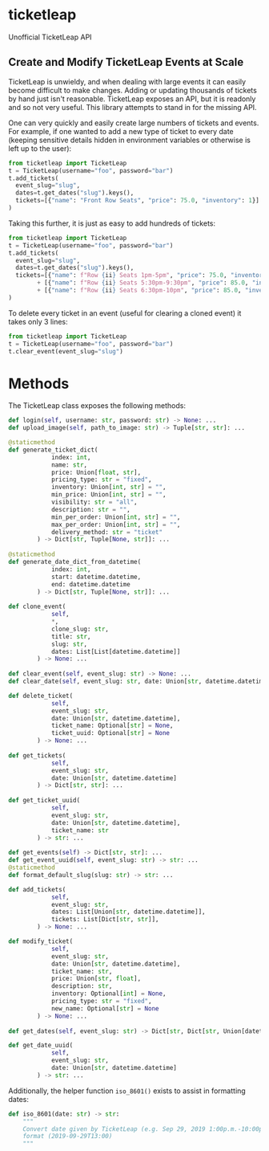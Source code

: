 # ticketleap
Unofficial TicketLeap API

## Create and Modify TicketLeap Events at Scale
TicketLeap is unwieldy, and when dealing with large events it can easily become difficult to make changes.
Adding or updating thousands of tickets by hand just isn't reasonable. TicketLeap exposes an API, but it is readonly and so not very useful. 
This library attempts to stand in for the missing API.

One can very quickly and easily create large numbers of tickets and events. For example,
if one wanted to add a new type of ticket to every date (keeping sensitive details hidden in environment variables or otherwise is left up to the user):
```python
from ticketleap import TicketLeap
t = TicketLeap(username="foo", password="bar")
t.add_tickets(
  event_slug="slug",
  dates=t.get_dates("slug").keys(),
  tickets=[{"name": "Front Row Seats", "price": 75.0, "inventory": 1}]
)
```
Taking this further, it is just as easy to add hundreds of tickets:
```python
from ticketleap import TicketLeap
t = TicketLeap(username="foo", password="bar")
t.add_tickets(
  event_slug="slug",
  dates=t.get_dates("slug").keys(),
  tickets=[{"name": f"Row {ii} Seats 1pm-5pm", "price": 75.0, "inventory": 1} for ii in range(1, 101)]
        + [{"name": f"Row {ii} Seats 5:30pm-9:30pm", "price": 85.0, "inventory": 1} for ii in range(1, 101)]
        + [{"name": f"Row {ii} Seats 6:30pm-10pm", "price": 85.0, "inventory": 1} for ii in range(1, 101)]
)
```

To delete every ticket in an event (useful for clearing a cloned event) it takes only 3 lines:
```python
from ticketleap import TicketLeap
t = TicketLeap(username="foo", password="bar")
t.clear_event(event_slug="slug")
```

# Methods
The TicketLeap class exposes the following methods: 
```python
def login(self, username: str, password: str) -> None: ...
def upload_image(self, path_to_image: str) -> Tuple[str, str]: ...

@staticmethod
def generate_ticket_dict(
            index: int,
            name: str,
            price: Union[float, str],
            pricing_type: str = "fixed",
            inventory: Union[int, str] = "",
            min_price: Union[int, str] = "",
            visibility: str = "all",
            description: str = "",
            min_per_order: Union[int, str] = "",
            max_per_order: Union[int, str] = "",
            delivery_method: str = "ticket"
        ) -> Dict[str, Tuple[None, str]]: ...
        
@staticmethod
def generate_date_dict_from_datetime(
            index: int,
            start: datetime.datetime,
            end: datetime.datetime
        ) -> Dict[str, Tuple[None, str]]: ...
        
def clone_event(
            self,
            *,
            clone_slug: str,
            title: str,
            slug: str,
            dates: List[List[datetime.datetime]]
        ) -> None: ...
        
def clear_event(self, event_slug: str) -> None: ...
def clear_date(self, event_slug: str, date: Union[str, datetime.datetime]) -> None: ...

def delete_ticket(
            self,
            event_slug: str,
            date: Union[str, datetime.datetime],
            ticket_name: Optional[str] = None,
            ticket_uuid: Optional[str] = None
        ) -> None: ...
        
def get_tickets(
            self,
            event_slug: str,
            date: Union[str, datetime.datetime]
        ) -> Dict[str, str]: ...
        
def get_ticket_uuid(
            self,
            event_slug: str,
            date: Union[str, datetime.datetime],
            ticket_name: str
        ) -> str: ...
        
def get_events(self) -> Dict[str, str]: ...
def get_event_uuid(self, event_slug: str) -> str: ...
@staticmethod
def format_default_slug(slug: str) -> str: ...

def add_tickets(
            self,
            event_slug: str,
            dates: List[Union[str, datetime.datetime]],
            tickets: List[Dict[str, str]],
        ) -> None: ...

def modify_ticket(
            self,
            event_slug: str,
            date: Union[str, datetime.datetime],
            ticket_name: str,
            price: Union[str, float],
            description: str,
            inventory: Optional[int] = None,
            pricing_type: str = "fixed",
            new_name: Optional[str] = None
        ) -> None: ...
        
def get_dates(self, event_slug: str) -> Dict[str, Dict[str, Union[datetime.datetime, str]]]: ...

def get_date_uuid(
            self,
            event_slug: str,
            date: Union[str, datetime.datetime]
        ) -> str: ...
```
Additionally, the helper function `iso_8601()` exists to assist in formatting dates:
```python
def iso_8601(date: str) -> str:
    """
    Convert date given by TicketLeap (e.g. Sep 29, 2019 1:00p.m.-10:00p.m.) into ISO 8601
    format (2019-09-29T13:00)
    """
```


